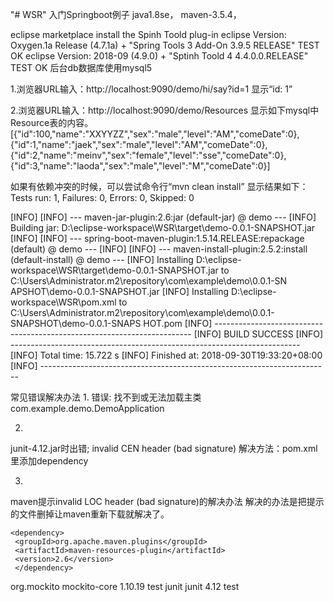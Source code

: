 "# WSR" 
入门Springboot例子
java1.8se， 
maven-3.5.4，

eclipse marketplace install the Spinh Toold plug-in 
eclipse Version: Oxygen.1a Release (4.7.1a) + "Spring Tools 3 Add-On 3.9.5 RELEASE"  TEST OK
eclipse Version: 2018-09 (4.9.0)    + "Sptinh Toold 4 4.4.0.0.RELEASE"               TEST OK
后台db数据库使用mysql5


1.浏览器URL输入：http://localhost:9090/demo/hi/say?id=1
显示“id: 1”

2.浏览器URL输入：http://localhost:9090/demo/Resources
显示如下mysql中Resource表的内容。
[{"id":100,"name":"XXYYZZ","sex":"male","level":"AM","comeDate":0},{"id":1,"name":"jaek","sex":"male","level":"AM","comeDate":0},{"id":2,"name":"meinv","sex":"female","level":"sse","comeDate":0},{"id":3,"name":"laoda","sex":"male","level":"M","comeDate":0}]

如果有依赖冲突的时候，可以尝试命令行“mvn clean install”
显示结果如下：
Tests run: 1, Failures: 0, Errors: 0, Skipped: 0

[INFO]
[INFO] --- maven-jar-plugin:2.6:jar (default-jar) @ demo ---
[INFO] Building jar: D:\eclipse-workspace\WSR\target\demo-0.0.1-SNAPSHOT.jar
[INFO]
[INFO] --- spring-boot-maven-plugin:1.5.14.RELEASE:repackage (default) @ demo ---
[INFO]
[INFO] --- maven-install-plugin:2.5.2:install (default-install) @ demo ---
[INFO] Installing D:\eclipse-workspace\WSR\target\demo-0.0.1-SNAPSHOT.jar to C:\Users\Administrator\.m2\repository\com\example\demo\0.0.1-SN
APSHOT\demo-0.0.1-SNAPSHOT.jar
[INFO] Installing D:\eclipse-workspace\WSR\pom.xml to C:\Users\Administrator\.m2\repository\com\example\demo\0.0.1-SNAPSHOT\demo-0.0.1-SNAPS
HOT.pom
[INFO] ------------------------------------------------------------------------
[INFO] BUILD SUCCESS
[INFO] ------------------------------------------------------------------------
[INFO] Total time: 15.722 s
[INFO] Finished at: 2018-09-30T19:33:20+08:00
[INFO] ------------------------------------------------------------------------

常见错误解决办法
1.
错误: 找不到或无法加载主类 com.example.demo.DemoApplication
 
2.
junit-4.12.jar时出错; invalid CEN header (bad signature)
解决方法：pom.xml里添加dependency

3.
maven提示invalid LOC header (bad signature)的解决办法
解决的办法是把提示的文件删掉让maven重新下载就解决了。

	<dependency>   
	 <groupId>org.apache.maven.plugins</groupId>    
	 <artifactId>maven-resources-plugin</artifactId>    
	 <version>2.6</version>
	 </dependency>
<!-- https://mvnrepository.com/artifact/org.mockito/mockito-core -->
<dependency>
    <groupId>org.mockito</groupId>
    <artifactId>mockito-core</artifactId>
    <version>1.10.19</version>
    <scope>test</scope>
</dependency>

<!-- https://mvnrepository.com/artifact/junit/junit -->
<dependency>
    <groupId>junit</groupId>
    <artifactId>junit</artifactId>
    <version>4.12</version>
    <scope>test</scope>
</dependency>
